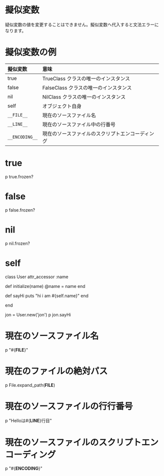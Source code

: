 # 擬似変数
疑似変数の値を変更することはできません。擬似変数へ代入すると文法エラーになります。

# 擬似変数の例
| 擬似変数 | 意味 |
| :--- | :--- |
| true | TrueClass クラスの唯一のインスタンス |
| false | FalseClass クラスの唯一のインスタンス |
| nil | NilClass クラスの唯一のインスタンス |
| self | オブジェクト自身 |
| `__FILE__` | 現在のソースファイル名 |
| `__LINE__` | 現在のソースファイル中の行番号 |
| `__ENCODING__` | 現在のソースファイルのスクリプトエンコーディング |


# true
p true.frozen?

# false
p false.frozen?

# nil
p nil.frozen?

# self
class User
  attr_accessor :name

  def initialize(name)
    @name = name
  end

  def sayHi
    puts "hi i am #{self.name}"
  end

end

jon = User.new('jon')
p jon.sayHi


# 現在のソースファイル名
p "#{__FILE__}"

# 現在のファイルの絶対パス
p File.expand_path(__FILE__)

# 現在のソースファイルの行行番号
p "Helloは#{__LINE__}行目"

# 現在のソースファイルのスクリプトエンコーディング
p "#{__ENCODING__}"
